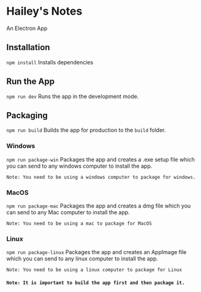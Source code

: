 # Hailey's Notes
An Electron App

## Installation
`npm install`
Installs dependencies

## Run the App

`npm run dev`
Runs the app in the development mode.

## Packaging

`npm run build`
Builds the app for production to the `build` folder.

### Windows
`npm run package-win`
Packages the app and creates a .exe setup file which you can send to any windows computer to install the app.

`Note: You need to be using a windows computer to package for windows.`

### MacOS
`npm run package-mac`
Packages the app and creates a dmg file which you can send to any Mac computer to install the app.

`Note: You need to be using a mac to package for MacOS`

### Linux
`npm run package-linux`
Packages the app and creates an AppImage file which you can send to any linux computer to install the app.

`Note: You need to be using a linux computer to package for Linux`

#### `Note: It is important to build the app first and then package it.`